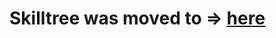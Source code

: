 # Skilltree was moved to => [here](https://github.com/wizardamigos/skilltree/blob/master/README.md)
